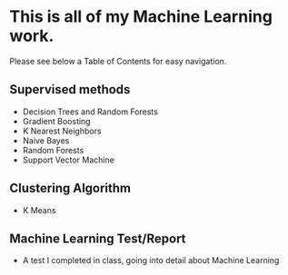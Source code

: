 # **This is all of my Machine Learning work.**

Please see below a Table of Contents for easy navigation. 

## Supervised methods

 - Decision Trees and Random Forests
 - Gradient Boosting
 - K Nearest Neighbors
 - Naive Bayes
 - Random Forests
 - Support Vector Machine

   
## Clustering Algorithm
 - K Means


## Machine Learning Test/Report
 - A test I completed in class, going into detail about Machine Learning
